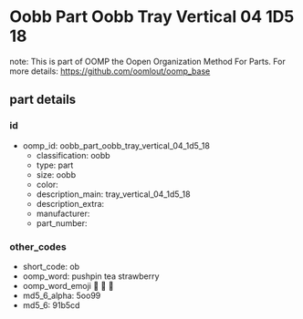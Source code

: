 # Oobb Part Oobb Tray Vertical 04 1D5 18  

note: This is part of OOMP the Oopen Organization Method For Parts. For more details: https://github.com/oomlout/oomp_base

##  part details





### id
* oomp_id: oobb_part_oobb_tray_vertical_04_1d5_18
  * classification: oobb
  * type: part
  * size: oobb
  * color: 
  * description_main: tray_vertical_04_1d5_18
  * description_extra: 
  * manufacturer: 
  * part_number: 

### other_codes
* short_code: ob
* oomp_word: pushpin tea strawberry
* oomp_word_emoji :pushpin: :tea: :strawberry:
* md5_6_alpha: 5oo99
* md5_6: 91b5cd
